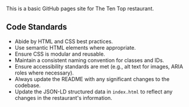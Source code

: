This is a basic GitHub pages site for The Ten Top restaurant.

## Code Standards

- Abide by HTML and CSS best practices.
- Use semantic HTML elements where appropriate.
- Ensure CSS is modular and reusable.
- Maintain a consistent naming convention for classes and IDs.
- Ensure accessibility standards are met (e.g., alt text for images, ARIA roles where necessary).
- Always update the README with any significant changes to the codebase.
- Update the JSON-LD structured data in `index.html` to reflect any changes in the restaurant's information.
